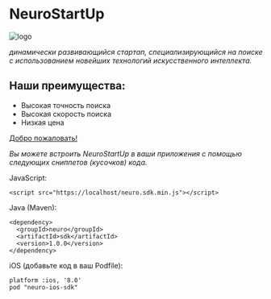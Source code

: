 # NeuroStartUp

![logo](https://camo.githubusercontent.com/ace14ee894d150192a7b05b12410738aa65528da742bbce69315a5f441320ea7/68747470733a2f2f692e696d6775722e636f6d2f495a4f525769492e706e67)

*динамически развивающийся стартап, специализирующийся на поиске с использованием новейших технологий искусственного интеллекта.*

## Наши преимущества:

* Высокая точность поиска
* Высокая скорость поиска
* Низкая цена

[Добро пожаловать!](https://github.com/VladimirSteshin)

*Вы можете встроить NeuroStartUp в ваши приложения с помощью следующих сниппетов (кусочков) кода.*

JavaScript:
```
<script src="https://localhost/neuro.sdk.min.js"></script>
```
Java (Maven):
```
<dependency>
  <groupId>neuro</groupId>
  <artifactId>sdk</artifactId>
  <version>1.0.0</version>
</dependency>
```
iOS (добавьте код в ваш Podfile):
```
platform :ios, '8.0'
pod "neuro-ios-sdk"
```